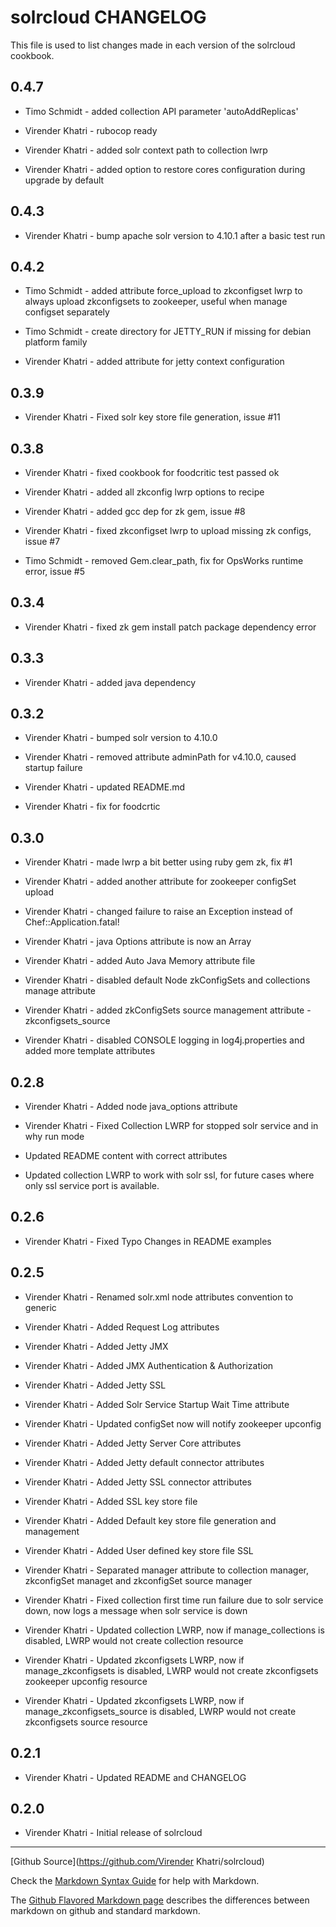 solrcloud CHANGELOG
===================

This file is used to list changes made in each version of the solrcloud cookbook.

0.4.7
-----

- Timo Schmidt - added collection API parameter 'autoAddReplicas'

- Virender Khatri - rubocop ready

- Virender Khatri - added solr context path to collection lwrp

- Virender Khatri - added option to restore cores configuration during upgrade by default

0.4.3
-----

- Virender Khatri - bump apache solr version to 4.10.1 after a basic test run


0.4.2
-----

- Timo Schmidt - added attribute force_upload to zkconfigset lwrp to always upload
  zkconfigsets to zookeeper, useful when manage configset separately

- Timo Schmidt - create directory for JETTY_RUN if missing for debian platform family

- Virender Khatri - added attribute for jetty context configuration


0.3.9
-----

- Virender Khatri - Fixed solr key store file generation, issue #11

0.3.8
-----

- Virender Khatri - fixed cookbook for foodcritic test passed ok

- Virender Khatri - added all zkconfig lwrp options to recipe

- Virender Khatri - added gcc dep for zk gem, issue #8

- Virender Khatri - fixed zkconfigset lwrp to upload missing zk configs, issue #7

- Timo Schmidt - removed Gem.clear_path, fix for OpsWorks runtime error, issue #5

0.3.4
-----

- Virender Khatri - fixed zk gem install patch package dependency error

0.3.3
-----

- Virender Khatri - added java dependency

0.3.2
-----

- Virender Khatri - bumped solr version to 4.10.0

- Virender Khatri - removed attribute adminPath for v4.10.0, caused startup failure

- Virender Khatri - updated README.md

- Virender Khatri - fix for foodcrtic

0.3.0
-----
- Virender Khatri - made lwrp a bit better using ruby gem zk, fix #1

- Virender Khatri - added another attribute for zookeeper configSet upload

- Virender Khatri - changed failure to raise an Exception instead of Chef::Application.fatal!

- Virender Khatri - java Options attribute is now an Array

- Virender Khatri - added Auto Java Memory attribute file

- Virender Khatri - disabled default Node zkConfigSets and collections manage attribute

- Virender Khatri - added zkConfigSets source management attribute - zkconfigsets_source

- Virender Khatri - disabled CONSOLE logging in log4j.properties and added more template attributes

0.2.8
-----
- Virender Khatri - Added node java_options attribute

- Virender Khatri - Fixed Collection LWRP for stopped solr service and in why run mode

- Updated README content with correct attributes

- Updated collection LWRP to work with solr ssl, for future cases where only ssl service port is available.

0.2.6
-----
- Virender Khatri - Fixed Typo Changes in README examples


0.2.5
-----
- Virender Khatri - Renamed solr.xml node attributes convention to generic

- Virender Khatri - Added Request Log attributes

- Virender Khatri - Added Jetty JMX

- Virender Khatri - Added JMX Authentication & Authorization

- Virender Khatri - Added Jetty SSL

- Virender Khatri - Added Solr Service Startup Wait Time attribute

- Virender Khatri - Updated configSet now will notify zookeeper upconfig

- Virender Khatri - Added Jetty Server Core attributes

- Virender Khatri - Added Jetty default connector attributes

- Virender Khatri - Added Jetty SSL connector attributes

- Virender Khatri - Added SSL key store file

- Virender Khatri - Added Default key store file generation and management

- Virender Khatri - Added User defined key store file SSL

- Virender Khatri - Separated manager attribute to  collection manager, zkconfigSet managet and zkconfigSet source manager

- Virender Khatri - Fixed collection first time run failure due to solr service down, now logs a message when solr service is down

- Virender Khatri - Updated collection LWRP, now if manage_collections is disabled, LWRP would not create collection resource

- Virender Khatri - Updated zkconfigsets LWRP, now if manage_zkconfigsets is disabled, LWRP would not create zkconfigsets zookeeper upconfig resource

- Virender Khatri - Updated zkconfigsets LWRP, now if manage_zkconfigsets_source is disabled, LWRP would not create zkconfigsets source resource

0.2.1
-----
- Virender Khatri - Updated README and CHANGELOG

0.2.0
-----
- Virender Khatri - Initial release of solrcloud

- - -
[Github Source](https://github.com/Virender Khatri/solrcloud)

Check the [Markdown Syntax Guide](http://daringfireball.net/projects/markdown/syntax) for help with Markdown.

The [Github Flavored Markdown page](http://github.github.com/github-flavored-markdown/) describes the differences between markdown on github and standard markdown.
